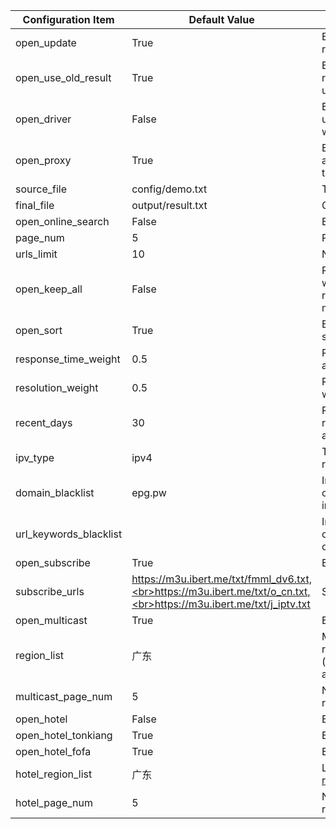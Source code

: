 | Configuration Item     | Default Value                                                                                                       | Description                                                                                                                      |
| ---------------------- | ------------------------------------------------------------------------------------------------------------------- | -------------------------------------------------------------------------------------------------------------------------------- |
| open_update            | True                                                                                                                | Enable updates, if disabled then only the result page service is run                                                             |
| open_use_old_result    | True                                                                                                                | Enable the use of historical update results and merge them into the current update                                               |
| open_driver            | False                                                                                                               | Enable browser execution, If there are no updates, this mode can be enabled, which consumes more performance                     |
| open_proxy             | True                                                                                                                | Enable proxy, automatically obtains free available proxies, If there are no updates, this mode can be enabled                    |
| source_file            | config/demo.txt                                                                                                     | Template file name                                                                                                               |
| final_file             | output/result.txt                                                                                                   | Generated file name                                                                                                              |
| open_online_search     | False                                                                                                               | Enable online search source feature                                                                                              |
| page_num               | 5                                                                                                                   | Page retrieval quantity for channels                                                                                             |
| urls_limit             | 10                                                                                                                  | Number of interfaces per channel                                                                                                 |
| open_keep_all          | False                                                                                                               | Retain all search results, retain results with non-template channel names, recommended to be turned on when manually maintaining |
| open_sort              | True                                                                                                                | Enable the sorting function (response speed, date, resolution)                                                                   |
| response_time_weight   | 0.5                                                                                                                 | Response time weight value (the sum of all weight values should be 1)                                                            |
| resolution_weight      | 0.5                                                                                                                 | Resolution weight value (the sum of all weight values should be 1)                                                               |
| recent_days            | 30                                                                                                                  | Retrieve interfaces updated within a recent time range (in days), reducing appropriately can avoid matching issues               |
| ipv_type               | ipv4                                                                                                                | The type of interface in the generated result, optional values: ipv4, ipv6, all                                                  |
| domain_blacklist       | epg.pw                                                                                                              | Interface domain blacklist, used to filter out interfaces with low-quality, ad-inclusive domains                                 |
| url_keywords_blacklist |                                                                                                                     | Interface keyword blacklist, used to filter out interfaces containing specific characters                                        |
| open_subscribe         | True                                                                                                                | Enable subscription source feature                                                                                               |
| subscribe_urls         | https://m3u.ibert.me/txt/fmml_dv6.txt,<br>https://m3u.ibert.me/txt/o_cn.txt,<br>https://m3u.ibert.me/txt/j_iptv.txt | Subscription source list                                                                                                         |
| open_multicast         | True                                                                                                                | Enable multicast source function                                                                                                 |
| region_list            | 广东                                                                                                                | Multicast source region list, [more regions](../updates/multicast/multicast_map.json, all means all regions)                     |
| multicast_page_num     | 5                                                                                                                   | Number of pages to retrieve for multicast regions                                                                                |
| open_hotel             | False                                                                                                               | Enable hotel source feature                                                                                                      |
| open_hotel_tonkiang    | True                                                                                                                | Enable Tonkiang hotel source work mode                                                                                           |
| open_hotel_fofa        | True                                                                                                                | Enable FOFA hotel source work mode                                                                                               |
| hotel_region_list      | 广东                                                                                                                | List of hotel source regions, [more regions](../updates/fofa/fofa_map.py), 'all' indicates all regions                           |
| hotel_page_num         | 5                                                                                                                   | Number of pages to retrieve for hotel regions                                                                                    |
